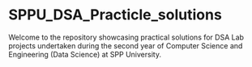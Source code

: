 # SPPU_DSA_Practicle_solutions
Welcome to the repository showcasing practical solutions for DSA Lab projects undertaken during the second year of Computer Science and Engineering (Data Science) at SPP University. 
